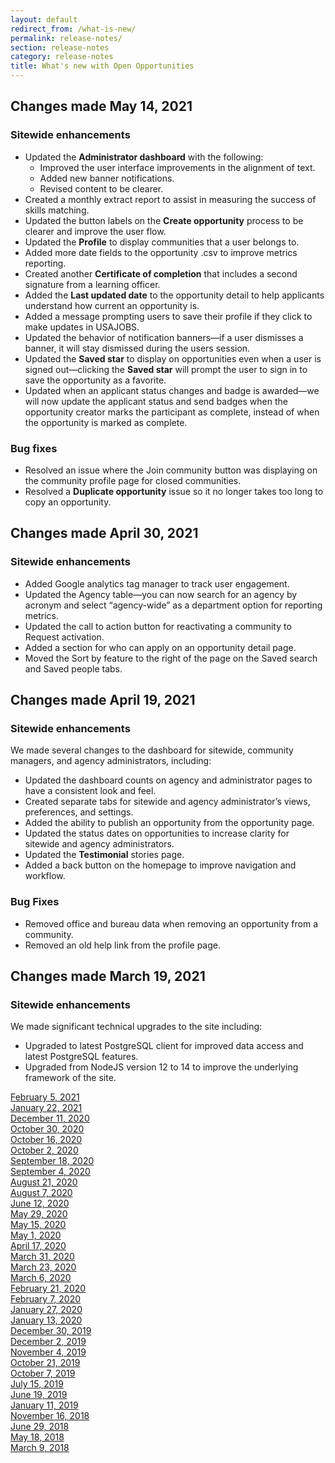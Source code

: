 ```yaml
---
layout: default
redirect_from: /what-is-new/
permalink: release-notes/
section: release-notes
category: release-notes
title: What's new with Open Opportunities
---
```


## Changes made May 14, 2021
### Sitewide enhancements

* Updated the **Administrator dashboard** with the following:
  * Improved the user interface improvements in the alignment of text.
  * Added new banner notifications.
  * Revised content to be clearer.
* Created a monthly extract report to assist in measuring the success of skills matching.
* Updated the button labels on the **Create opportunity** process to be clearer and improve the user flow.
* Updated the **Profile** to display communities that a user belongs to.
* Added more date fields to the opportunity .csv to improve metrics reporting.
* Created another **Certificate of completion** that includes a second signature from a learning officer.
* Added the **Last updated date** to the opportunity detail to help applicants understand how current an opportunity is.
* Added a message prompting users to save their profile if they click to make updates in USAJOBS.
* Updated the behavior of notification banners—if a user dismisses a banner, it will stay dismissed during the users session.
* Updated the **Saved star** to display on opportunities even when a user is signed out—clicking the **Saved star** will prompt the user to sign in to save the opportunity as a favorite.
* Updated when an applicant status changes and badge is awarded—we will now update the applicant status and send badges when the opportunity creator marks the participant as complete, instead of when the opportunity is marked as complete.
### Bug fixes

* Resolved an issue where the Join community button was displaying on the community profile page for closed communities.
* Resolved a **Duplicate opportunity** issue so it no longer takes too long to copy an opportunity.

## Changes made April 30, 2021

### Sitewide enhancements

* Added Google analytics tag manager to track user engagement.
* Updated the Agency table—you can now search for an agency by acronym and select “agency-wide” as a department option for reporting metrics. 
* Updated the call to action button for reactivating a community to Request activation.
* Added a section for who can apply on an opportunity detail page.
* Moved the Sort by feature to the right of the page on the Saved search and Saved people tabs.

## Changes made April 19, 2021
### Sitewide enhancements
We made several changes to the dashboard for sitewide, community managers, and agency administrators, including:

* Updated the dashboard counts on agency and administrator pages to have a consistent look and feel.
* Created separate tabs for sitewide and agency administrator’s views, preferences, and settings.
* Added the ability to publish an opportunity from the opportunity page.
* Updated the status dates on opportunities to increase clarity for sitewide and agency administrators.
* Updated the **Testimonial** stories page.
* Added a back button on the homepage to improve navigation and workflow.

### Bug Fixes

* Removed office and bureau data when removing an opportunity from a community.
* Removed an old help link from the profile page.


## Changes made March 19, 2021
### Sitewide enhancements

We made significant technical upgrades to the site including:

* Upgraded to latest PostgreSQL client for improved data access and latest PostgreSQL features.
* Upgraded from NodeJS version 12 to 14 to improve the underlying framework of the site.

[February 5, 2021](feb-05-2021)  
[January 22, 2021](jan-22-2021)  
[December 11, 2020](dec-11-2020)  
[October 30, 2020](oct-30-2020)  
[October 16, 2020](oct-16-2020)  
[October 2, 2020](oct-02-2020)  
[September 18, 2020](sep-18-2020)  
[September 4, 2020](sep-04-2020)  
[August 21, 2020](aug-21-2020)  
[August 7, 2020](aug-07-2020)  
[June 12, 2020](jun-12-2020)  
[May 29, 2020](may-29-2020)  
[May 15, 2020](may-15-2020)  
[May 1, 2020](may-01-2020)  
[April 17, 2020](apr-17-2020)  
[March 31, 2020](mar-31-2020)  
[March 23, 2020](mar-23-2020)  
[March 6, 2020](mar-06-2020)  
[February 21, 2020](feb-21-2020)  
[February 7, 2020](feb-07-2020/)  
[January 27, 2020](jan-27-2020/)  
[January 13, 2020](jan-13-2020/)  
[December 30, 2019](dec-30-2019/)  
[December 2, 2019](dec-02-2019/)  
[November 4, 2019](nov-04-2019/)  
[October 21, 2019](oct-21-2019/)  
[October 7, 2019](oct-07-2019/)  
[July 15, 2019](jul-15-2019/)  
[June 19, 2019](june-19-2019/)  
[January 11, 2019](jan-11-2019/)  
[November 16, 2018](nov-16-2018/)  
[June 29, 2018](june-29-2018/)  
[May 18, 2018](may-18-2018/)  
[March 9, 2018](mar-09-2018/)
